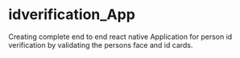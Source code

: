 # idverification_App
Creating complete end to end react native Application for person id verification by validating the persons face and id cards.
